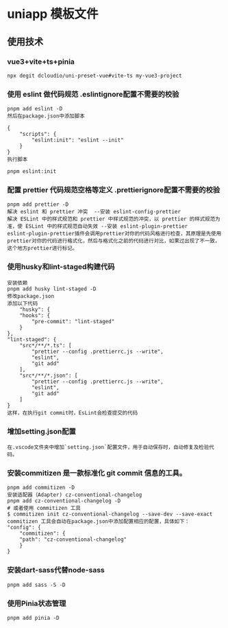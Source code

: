 # uniapp 模板文件

## 使用技术

### vue3+vite+ts+pinia
    npx degit dcloudio/uni-preset-vue#vite-ts my-vue3-project

### 使用 eslint 做代码规范  .eslintignore配置不需要的校验

    pnpm add eslint -D
    然后在package.json中添加脚本

    {
        "scripts": {
            "eslint:init": "eslint --init"
        }
    }
    执行脚本

    pnpm eslint:init

### 配置 prettier 代码规范空格等定义 .prettierignore配置不需要的校验

    pnpm add prettier -D
    解决 eslint 和 prettier 冲突  --安装 eslint-config-prettier
    解决 ESLint 中的样式规范和 prettier 中样式规范的冲突，以 prettier 的样式规范为准，使 ESLint 中的样式规范自动失效 --安装 eslint-plugin-prettier
    eslint-plugin-prettier插件会调用prettier对你的代码风格进行检查，其原理是先使用prettier对你的代码进行格式化，然后与格式化之前的代码进行对比，如果过出现了不一致，这个地方prettier进行标记。
      
### 使用husky和lint-staged构建代码
    安装依赖
    pnpm add husky lint-staged -D
    修改package.json
    添加以下代码
        "husky": {
        "hooks": {
            "pre-commit": "lint-staged"
        }
    },
    "lint-staged": {
        "src*/**/*.ts": [
            "prettier --config .prettierrc.js --write",
            "eslint",
            "git add"
        ],
        "src*/**/*.json": [
            "prettier --config .prettierrc.js --write",
            "eslint",
            "git add"
        ]
    }
    这样，在执行git commit时，EsLint会检查提交的代码
###  增加setting.json配置
    在.vscode文件夹中增加`setting.json`配置文件，用于自动保存时，自动修复及检验代码。

### 安装commitizen 是一款标准化 git commit 信息的工具。
    pnpm add commitizen -D
    安装适配器（Adapter) cz-conventional-changelog
    pnpm add cz-conventional-changelog -D
    # 或者使用 commitizen 工具
    $ commitizen init cz-conventional-changelog --save-dev --save-exact
    commitizen 工具会自动在package.json中添加配置相应的配置，具体如下：
    "config": {
        "commitizen": {
        "path": "cz-conventional-changelog"
        }
    }
### 安装dart-sass代替node-sass
    pnpm add sass -S -D
### 使用Pinia状态管理
    pnpm add pinia -D

   